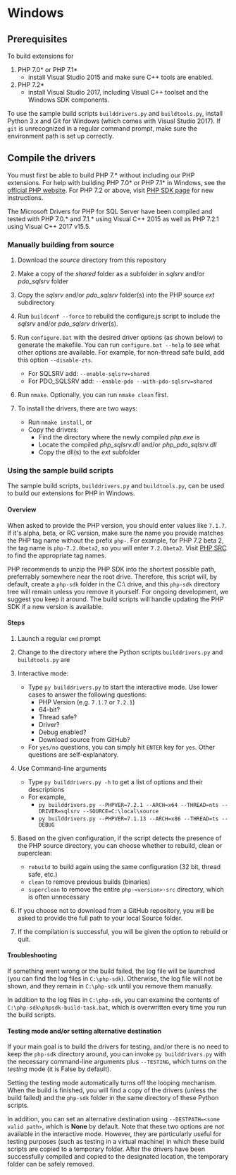 # Windows

## Prerequisites

To build extensions for 
1. PHP 7.0* or PHP 7.1*
    * install Visual Studio 2015 and make sure C++ tools are enabled. 
2. PHP 7.2*
    * install Visual Studio 2017, including Visual C++ toolset and the Windows SDK components. 

To use the sample build scripts `builddrivers.py` and `buildtools.py`, install Python 3.x and Git for Windows (which comes with Visual Studio 2017). If `git` is unrecognized in a regular command prompt, make sure the environment path is set up correctly.

## Compile the drivers 

You must first be able to build PHP 7.* without including our PHP extensions. For help with building PHP 7.0* or PHP 7.1* in Windows, see the [official PHP website](https://wiki.php.net/internals/windows/stepbystepbuild). For PHP 7.2 or above, visit [PHP SDK page](https://github.com/OSTC/php-sdk-binary-tools) for new instructions.

The Microsoft Drivers for PHP for SQL Server have been compiled and tested with PHP 7.0.* and 7.1.* using Visual C++ 2015 as well as PHP 7.2.1 using Visual C++ 2017 v15.5. 

### Manually building from source 

1. Download the *source* directory from this repository

2. Make a copy of the *shared* folder as a subfolder in *sqlsrv* and/or *pdo_sqlsrv* folder

3. Copy the *sqlsrv* and/or *pdo_sqlsrv* folder(s) into the PHP source *ext* subdirectory

4. Run `buildconf --force` to rebuild the configure.js script to include the *sqlsrv* and/or *pdo_sqlsrv* driver(s).

5. Run `configure.bat` with the desired driver options (as shown below) to generate the makefile. You can run `configure.bat --help` to see what other options are available. For example, for non-thread safe build, add this option `--disable-zts`.  
    * For SQLSRV add: `--enable-sqlsrv=shared`
    * For PDO_SQLSRV add: `--enable-pdo --with-pdo-sqlsrv=shared`

6. Run `nmake`. Optionally, you can run `nmake clean` first.

7. To install the drivers, there are two ways:
    * Run `nmake install`, or
    * Copy the drivers:
        * Find the directory where the newly compiled *php.exe* is
        * Locate the compiled *php_sqlsrv.dll* and/or *php_pdo_sqlsrv.dll* 
        * Copy the dll(s) to the *ext* subfolder  

### Using the sample build scripts

The sample build scripts, `builddrivers.py` and `buildtools.py`, can be used to build our extensions for PHP in Windows.

#### Overview

When asked to provide the PHP version, you should enter values like `7.1.7`. If it's alpha, beta, or RC version, make sure the name you provide matches the PHP tag name without the prefix `php-`. For example, for PHP 7.2 beta 2, the tag name is `php-7.2.0beta2`, so you will enter `7.2.0beta2`. Visit [PHP SRC]( https://github.com/php/php-src) to find the appropriate tag names.

PHP recommends to unzip the PHP SDK into the shortest possible path, preferrably somewhere near the root drive. Therefore, this script will, by default, create a `php-sdk` folder in the C:\ drive, and this `php-sdk` directory tree will remain unless you remove it yourself. For ongoing development, we suggest you keep it around. The build scripts will handle updating the PHP SDK if a new version is available. 

#### Steps

1. Launch a regular `cmd` prompt 

2. Change to the directory where the Python scripts `builddrivers.py` and `buildtools.py` are

3. Interactive mode: 
    * Type `py builddrivers.py` to start the interactive mode. Use lower cases to answer the following questions:
        * PHP Version (e.g. `7.1.7` or `7.2.1`)
        * 64-bit?
        * Thread safe?
        * Driver?
        * Debug enabled?
        * Download source from GitHub?
    * For `yes/no` questions, you can simply hit `ENTER` key for `yes`. Other questions are self-explanatory.
    
4. Use Command-line arguments
    * Type `py builddrivers.py -h` to get a list of options and their descriptions
    * For example, 
        * `py builddrivers.py --PHPVER=7.2.1 --ARCH=x64 --THREAD=nts --DRIVER=sqlsrv --SOURCE=C:\local\source`
        * `py builddrivers.py --PHPVER=7.1.13 --ARCH=x86 --THREAD=ts --DEBUG`

5. Based on the given configuration, if the script detects the presence of the PHP source directory, you can choose whether to rebuild, clean or superclean:
    * `rebuild` to build again using the same configuration (32 bit, thread safe, etc.)
    * `clean` to remove previous builds (binaries) 
    * `superclean` to remove the entire `php-<version>-src` directory, which is often unnecessary

6. If you choose not to download from a GitHub repository, you will be asked to provide the full path to your local Source folder.

7. If the compilation is successful, you will be given the option to rebuild or quit. 

#### Troubleshooting

If something went wrong or the build failed, the log file will be launched (you can find the log files in `C:\php-sdk`). Otherwise, the log file will not be shown, and they remain in `C:\php-sdk` until you remove them manually.

In addition to the log files in `C:\php-sdk`, you can examine the contents of `C:\php-sdk\phpsdk-build-task.bat`, which is overwritten every time you run the build scripts.

#### Testing mode and/or setting alternative destination 

If your main goal is to build the drivers for testing, and/or there is no need to keep the `php-sdk` directory around, you can invoke `py builddrivers.py` with the necessary command-line arguments plus `--TESTING`, which turns on the *testing* mode (it is False by default).

Setting the testing mode automatically turns off the looping mechanism. When the build is finished, you will find a copy of the drivers (unless the build failed) and the `php-sdk` folder in the same directory of these Python scripts. 

In addition, you can set an alternative destination using `--DESTPATH=<some valid path>`, which is **None** by default. Note that these two options are *not* available in the interactive mode. However, they are particularly useful for testing purposes (such as testing in a virtual machine) in which these build scripts are copied to a temporary folder. After the drivers have been successfully compiled and copied to the designated location, the temporary folder can be safely removed. 





